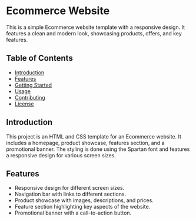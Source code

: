 # Ecommerce Website

This is a simple Ecommerce website template with a responsive design. It features a clean and modern look, showcasing products, offers, and key features.

## Table of Contents

- [Introduction](#introduction)
- [Features](#features)
- [Getting Started](#getting-started)
- [Usage](#usage)
- [Contributing](#contributing)
- [License](#license)

## Introduction

This project is an HTML and CSS template for an Ecommerce website. It includes a homepage, product showcase, features section, and a promotional banner. The styling is done using the Spartan font and features a responsive design for various screen sizes.

## Features

- Responsive design for different screen sizes.
- Navigation bar with links to different sections.
- Product showcase with images, descriptions, and prices.
- Feature section highlighting key aspects of the website.
- Promotional banner with a call-to-action button.


